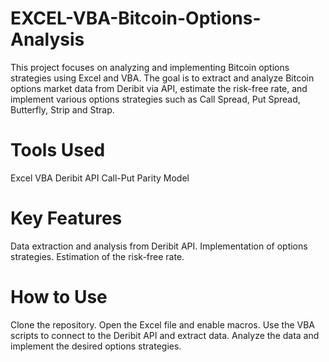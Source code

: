 # EXCEL-VBA-Bitcoin-Options-Analysis
This project focuses on analyzing and implementing Bitcoin options strategies using Excel and VBA. The goal is to extract and analyze Bitcoin options market data from Deribit via API, estimate the risk-free rate, and implement various options strategies such as Call Spread, Put Spread, Butterfly, Strip and Strap.

# Tools Used
Excel
VBA
Deribit API
Call-Put Parity Model

# Key Features
Data extraction and analysis from Deribit API.
Implementation of options strategies.
Estimation of the risk-free rate.

# How to Use
Clone the repository.
Open the Excel file and enable macros.
Use the VBA scripts to connect to the Deribit API and extract data.
Analyze the data and implement the desired options strategies.
